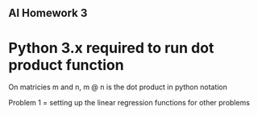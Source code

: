 ## AI Homework 3

# Python 3.x required to run dot product function
On matricies m and n, m @ n is the dot product in python notation 

Problem 1 = setting up the linear regression functions for other problems

